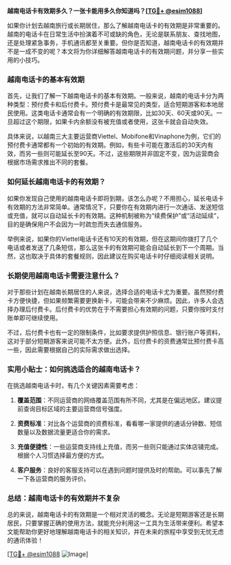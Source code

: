 **越南电话卡有效期多久？一张卡能用多久你知道吗？[[TG💪+ @esim1088](https://t.me/s/esim1088)]**

如果你计划去越南旅行或长期居住，那么了解越南电话卡的有效期是非常重要的。越南的电话卡在日常生活中扮演着不可或缺的角色，无论是联系朋友、查找地图，还是处理紧急事务，手机通讯都至关重要。但你是否知道，越南电话卡的有效期并不是一成不变的呢？本文将为你详细解答越南电话卡的有效期问题，并分享一些实用的小技巧。

### 越南电话卡的基本有效期

首先，让我们了解一下越南电话卡的基本有效期。一般来说，越南的电话卡分为两种类型：预付费卡和后付费卡。预付费卡是最常见的类型，适合短期游客和本地居民使用。这类电话卡通常会有一个明确的有效期限，比如30天、60天或90天。一旦超过这个期限，如果卡内余额没有被充值或者使用，这张卡就会自动失效。

具体来说，以越南三大主要运营商Viettel、Mobifone和Vinaphone为例，它们的预付费卡通常都有一个初始的有效期。例如，有些卡可能在激活后的30天内有效，而另一些则可能延长至90天。不过，这些期限并非固定不变，因为运营商会根据市场需求推出不同的套餐。

### 如何延长越南电话卡的有效期？

如果你发现自己使用的越南电话卡即将到期，该怎么办呢？不用担心，延长电话卡有效期的方法非常简单。通常情况下，只要你在有效期内进行一次通话、发送短信或充值，就可以自动延长卡的有效期。这种机制被称为“续费保护”或“活动延续”，目的是确保用户不会因为一时疏忽而失去通信服务。

举例来说，如果你的Viettel电话卡还有10天的有效期，但在这期间你拨打了几个电话或者发送了几条短信，那么这张卡的有效期可能会自动延长到下一个周期。当然，这也取决于具体的套餐规则，因此建议在购买电话卡时仔细阅读相关说明。

### 长期使用越南电话卡需要注意什么？

对于那些计划在越南长期居住的人来说，选择合适的电话卡尤为重要。虽然预付费卡方便快捷，但如果频繁需要更换新卡，可能会带来不少麻烦。因此，许多人会选择办理后付费卡。后付费卡的优势在于不需要担心有效期的问题，只要你按时支付账单即可继续使用。

不过，后付费卡也有一定的限制条件，比如要求提供护照信息、银行账户等资料，这对于部分短期游客来说可能不太方便。此外，后付费卡的资费通常比预付费卡高一些，因此需要根据自己的实际需求做出选择。

### 实用小贴士：如何挑选适合的越南电话卡？

在挑选越南电话卡时，有几个关键因素需要考虑：

1. **覆盖范围**：不同运营商的网络覆盖范围有所不同，尤其是在偏远地区。建议提前查询目标区域的主要运营商信号强度。
   
2. **资费标准**：对比各个运营商的资费标准，看看哪一家提供的通话分钟数、短信数量以及数据流量更适合你的需求。

3. **充值便捷性**：一些运营商支持线上充值，而另一些则只能通过实体店铺完成。根据个人习惯选择最方便的方式。

4. **客户服务**：良好的客服支持可以在遇到问题时提供及时的帮助。可以事先了解一下各运营商的服务评价。

### 总结：越南电话卡的有效期并不复杂

总的来说，越南电话卡的有效期是一个相对灵活的概念。无论是短期游客还是长期居民，只要掌握正确的使用方法，就能充分利用这一工具为生活带来便利。希望本文能帮助你更好地理解越南电话卡的相关知识，并在未来的旅程中享受到无忧无虑的通讯体验！

[[TG💪+ @esim1088](https://t.me/s/esim1088) ![Image](https://i.postimg.cc/4NQfJmqS/Snipaste-2025-05-13-00-14-12.png)]
